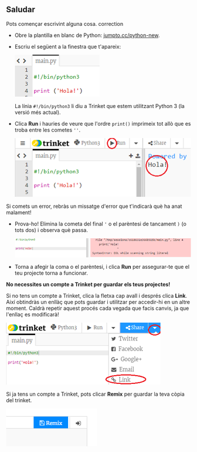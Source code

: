 ## Saludar

Pots començar escrivint alguna cosa. correction

+ Obre la plantilla en blanc de Python: <a href="http://jumpto.cc/python-new" target="_blank">jumpto.cc/python-new</a>.

+ Escriu el següent a la finestra que t'apareix:
    
    ![captura de pantalla](images/me-hi.png)
    
    La línia `#!/bin/python3` li diu a Trinket que estem utilitzant Python 3 (la versió més actual).

+ Clica **Run** i hauries de veure que l'ordre `print()` imprimeix tot allò que es troba entre les cometes `''`.
    
    ![captura de pantalla](images/me-hi-test.png)

Si comets un error, rebràs un missatge d'error que t'indicarà què ha anat malament!

+ Prova-ho! Elimina la cometa del final `'` o el parèntesi de tancament `)` (o tots dos) i observa què passa.
    
    ![captura de pantalla](images/me-syntax.png)

+ Torna a afegir la coma o el parèntesi, i clica **Run** per assegurar-te que el teu projecte torna a funcionar.

**No necessites un compte a Trinket per guardar els teus projectes!**

Si no tens un compte a Trinket, clica la fletxa cap avall i després clica **Link**. Així obtindràs un enllàç que pots guardar i utilitzar per accedir-hi en un altre moment. Caldrà repetir aquest procés cada vegada que facis canvis, ja que l'enllaç es modificarà!

![captura de pantalla](images/me-link.png)

Si ja tens un compte a Trinket, pots clicar **Remix** per guardar la teva còpia del trinket.

![captura de pantalla](images/me-remix.png)